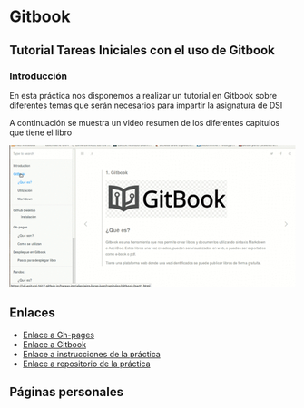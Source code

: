 # Gitbook

## Tutorial Tareas Iniciales con el uso de Gitbook


### Introducción

En esta práctica nos disponemos a realizar un tutorial en Gitbook sobre diferentes temas que serán necesarios
para impartir la asignatura de DSI

A continuación se muestra un video resumen de los diferentes capitulos que tiene el libro

![gif](txt/gif/video.GIF)


## Enlaces

* [Enlace a Gh-pages](https://ull-esit-dsi-1617.github.io/tareas-iniciales-jairo-lucas-ivan/)
* [Enlace a Gitbook](https://www.gitbook.com/book/alu0100785265/tarea-inicial/details)
* [Enlace a instrucciones de la práctica](https://casianorodriguezleon.gitbooks.io/ull-esit-1617/practicas/practicatareasiniciales.html)
* [Enlace a repositorio de la práctica](https://github.com/ULL-ESIT-DSI-1617/tareas-iniciales-jairo-lucas-ivan.git)


## Páginas personales
